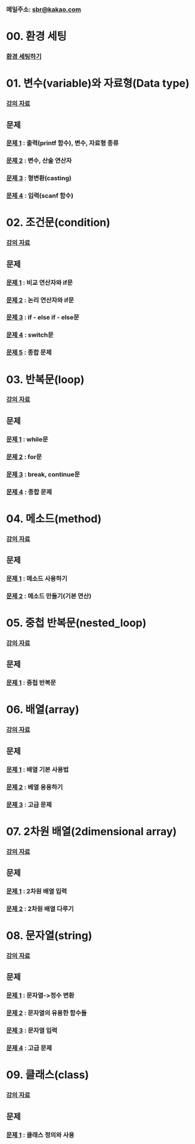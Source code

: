 ### 메일주소: sbr@kakao.com

# 00. 환경 세팅
### [환경 세팅하기](00_setting/README.md)

# 01. 변수(variable)와 자료형(Data type)

### [강의 자료](01_variable/README.md)

## 문제
### [문제 1](01_variable/variable_quiz/quiz01) : 출력(printf 함수), 변수, 자료형 종류
### [문제 2](01_variable/variable_quiz/quiz02) : 변수, 산술 연산자
### [문제 3](01_variable/variable_quiz/quiz03) : 형변환(casting)
### [문제 4](01_variable/variable_quiz/quiz04) : 입력(scanf 함수)


# 02. 조건문(condition)

### [강의 자료](02_condition/README.md)

## 문제
### [문제 1](02_condition/condition_quiz/quiz01) : 비교 연산자와 if문
### [문제 2](02_condition/condition_quiz/quiz02) : 논리 연산자와 if문
### [문제 3](02_condition/condition_quiz/quiz03) : if - else if - else문
### [문제 4](02_condition/condition_quiz/quiz04) : switch문
### [문제 5](02_condition/condition_quiz/quiz05) : 종합 문제

# 03. 반복문(loop)

### [강의 자료](03_loop/README.md)

## 문제
### [문제 1](03_loop/loop_quiz/quiz01) : while문
### [문제 2](03_loop/loop_quiz/quiz02) : for문
### [문제 3](03_loop/loop_quiz/quiz03) : break, continue문
### [문제 4](03_loop/loop_quiz/quiz04) : 종합 문제

# 04. 메소드(method)

### [강의 자료](04_method/README.md)

## 문제
### [문제 1](04_method/method_quiz/quiz01) : 메소드 사용하기
### [문제 2](04_method/method_quiz/quiz02) : 메소드 만들기(기본 연산)

# 05. 중첩 반복문(nested_loop)

### [강의 자료](05_nested_loop/README.md)

## 문제
### [문제 1](05_nested_loop/nested_loop_quiz/quiz01) : 중첩 반복문

# 06. 배열(array)

### [강의 자료](06_array/README.md)

## 문제
### [문제 1](06_array/array_quiz/quiz01) : 배열 기본 사용법
### [문제 2](06_array/array_quiz/quiz02) : 베열 응용하기
### [문제 3](06_array/array_quiz/quiz03) : 고급 문제

# 07. 2차원 배열(2dimensional array)

### [강의 자료](07_two_d_array/README.md)

## 문제
### [문제 1](07_two_d_array/two_d_array_quiz/quiz01) : 2차원 배열 입력
### [문제 2](07_two_d_array/two_d_array_quiz/quiz02) : 2차원 배열 다루기

# 08. 문자열(string)

### [강의 자료](08_string/README.md)

## 문제
### [문제 1](08_string/string_quiz/quiz01) : 문자열->정수 변환
### [문제 2](08_string/string_quiz/quiz02) : 문자열의 유용한 함수들
### [문제 3](08_string/string_quiz/quiz03) : 문자열 입력
### [문제 4](08_string/string_quiz/quiz04) : 고급 문제

# 09. 클래스(class)

### [강의 자료](09_class/README.md)

## 문제
### [문제 1](09_class/class_quiz/quiz01) : 클래스 정의와 사용
